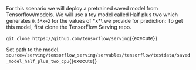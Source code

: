 For this scenario we will deploy a pretrained saved model from Tensorflow/models. We will use a toy model called Half plus two which generates  `0.5*x+2` for the values of \*x*\ we provide for prediction:
To get this model, first clone the TensorFlow Serving repo.

<!-- `mkdir -p /tmp/tfserving
cd /tmp/tfserving
git clone https://github.com/tensorflow/serving`{{execute}} -->

`git clone https://github.com/tensorflow/serving`{{execute}}

Set path to the model.
`source=/serving/tensorflow_serving/servables/tensorflow/testdata/saved_model_half_plus_two_cpu`{{execute}}
